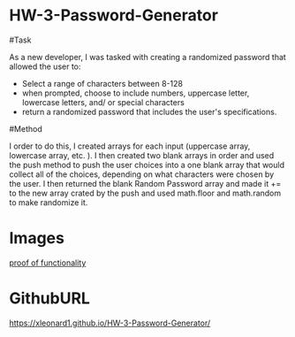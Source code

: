 # HW-3-Password-Generator

#Task

As a new developer, I was tasked with creating a randomized password that allowed the user to:
- Select a range of characters between 8-128
- when prompted, choose to include numbers, uppercase letter, lowercase letters, and/ or special characters
- return a randomized password that includes the user's specifications. 

#Method

I order to do this, I created arrays for each input (uppercase array, lowercase array, etc. ). I then created two blank arrays in order and used the push method to push the user choices into a one blank array that would collect all of the choices, depending on what characters were chosen by the user. I then returned the blank Random Password array and made it += to the new array crated by the push and used math.floor and math.random to make randomize it. 

# Images

[proof of functionality](./images/password.png)

# GithubURL

https://xleonard1.github.io/HW-3-Password-Generator/
